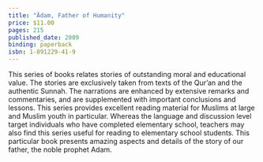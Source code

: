 ```yaml
---
title: "Ādam, Father of Humanity"
price: $11.00
pages: 215
published_date: 2009
binding: paperback
isbn: 1-891229-41-9
---
```


This series of books relates stories of outstanding moral and educational value. The stories are exclusively taken from texts of the Qur’an and the authentic Sunnah. The narrations are enhanced by extensive remarks and commentaries, and are supplemented with important conclusions and lessons. This series provides excellent reading material for Muslims at large and Muslim youth in particular. Whereas the language and discussion level target individuals who have completed elementary school, teachers may also find this series useful for reading to elementary school students. This particular book presents amazing aspects and details of the story of our father, the noble prophet Adam.
